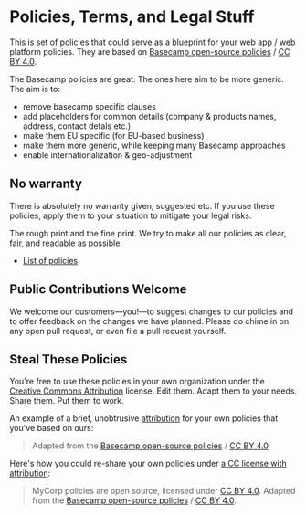 # Policies, Terms, and Legal Stuff

This is set of policies that could serve as a blueprint for your web app / web platform policies. They are based on [Basecamp open-source policies](https://github.com/basecamp/policies) / [CC BY 4.0](https://creativecommons.org/licenses/by/4.0/).

The Basecamp policies are great. The ones here aim to be more generic. The aim is to:
- remove basecamp specific clauses
- add placeholders for common details (company & products names, address, contact detals etc.)
- make them EU specific (for EU-based business)
- make them more generic, while keeping many Basecamp approaches
- enable internationalization & geo-adjustment

## No warranty
There is absolutely no warranty given, suggested etc. If you use these policies, apply them to your situation to mitigate your legal risks. 

The rough print and the fine print. We try to make all our policies as clear, fair, and readable as possible.

* [List of policies](intl/index.md)

## Public Contributions Welcome

We welcome our customers—you!—to suggest changes to our policies and to offer feedback on the changes we have planned. Please do chime in on any open pull request, or even file a pull request yourself.

## Steal These Policies

You're free to use these policies in your own organization under the [Creative Commons Attribution](https://creativecommons.org/licenses/by/4.0/) license.
Edit them. Adapt them to your needs. Share them. Put them to work.

An example of a brief, unobtrusive [attribution](https://wiki.creativecommons.org/wiki/Best_practices_for_attribution) for your own policies that you've based on ours:
> Adapted from the [Basecamp open-source policies](https://github.com/basecamp/policies) / [CC BY 4.0](https://creativecommons.org/licenses/by/4.0/)

Here's how you could re-share your own policies under [a CC license with attribution](https://wiki.creativecommons.org/wiki/Marking_your_work_with_a_CC_license#Adding_a_CC_license_to_your_derivative_work):
> MyCorp policies are open source, licensed under [CC BY 4.0](https://creativecommons.org/licenses/by/4.0/). Adapted from the [Basecamp open-source policies](https://github.com/basecamp/policies) / [CC BY 4.0](https://creativecommons.org/licenses/by/4.0/).
